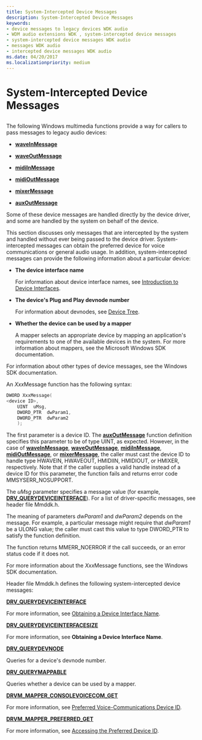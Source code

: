 ```yaml
---
title: System-Intercepted Device Messages
description: System-Intercepted Device Messages
keywords:
- device messages to legacy devices WDK audio
- WDM audio extensions WDK , system-intercepted device messages
- system-intercepted device messages WDK audio
- messages WDK audio
- intercepted device messages WDK audio
ms.date: 04/20/2017
ms.localizationpriority: medium
---
```


# System-Intercepted Device Messages


## <span id="system_intercepted_device_messages"></span><span id="SYSTEM_INTERCEPTED_DEVICE_MESSAGES"></span>


The following Windows multimedia functions provide a way for callers to pass messages to legacy audio devices:

-   [**waveInMessage**](/previous-versions/dd743846(v=vs.85))

-   [**waveOutMessage**](/previous-versions/dd743865(v=vs.85))

-   [**midiInMessage**](/previous-versions/dd798457(v=vs.85))

-   [**midiOutMessage**](/previous-versions/dd798475(v=vs.85))

-   [**mixerMessage**](/previous-versions/dd757307(v=vs.85))

-   [**auxOutMessage**](/previous-versions/dd756716(v=vs.85))

Some of these device messages are handled directly by the device driver, and some are handled by the system on behalf of the device.

This section discusses only messages that are intercepted by the system and handled without ever being passed to the device driver. System-intercepted messages can obtain the preferred device for voice communications or general audio usage. In addition, system-intercepted messages can provide the following information about a particular device:

-   **The device interface name**

    For information about device interface names, see [Introduction to Device Interfaces](../install/overview-of-device-interface-classes.md).

-   **The device's Plug and Play devnode number**

    For information about devnodes, see [Device Tree](../kernel/device-tree.md).

-   **Whether the device can be used by a mapper**

    A mapper selects an appropriate device by mapping an application's requirements to one of the available devices in the system. For more information about mappers, see the Microsoft Windows SDK documentation.

For information about other types of device messages, see the Windows SDK documentation.

An *Xxx*Message function has the following syntax:

```cpp
DWORD XxxMessage(
<device ID>,
    UINT  uMsg,
    DWORD_PTR  dwParam1,
    DWORD_PTR  dwParam2
    );
```

The first parameter is a device ID. The [**auxOutMessage**](/previous-versions/dd756716(v=vs.85)) function definition specifies this parameter to be of type UINT, as expected. However, in the case of [**waveInMessage**](/previous-versions/dd743846(v=vs.85)), [**waveOutMessage**](/previous-versions/dd743865(v=vs.85)), [**midiInMessage**](/previous-versions/dd798457(v=vs.85)), [**midiOutMessage**](/previous-versions/dd798475(v=vs.85)), or [**mixerMessage**](/previous-versions/dd757307(v=vs.85)), the caller must cast the device ID to handle type HWAVEIN, HWAVEOUT, HMIDIIN, HMIDIOUT, or HMIXER, respectively. Note that if the caller supplies a valid handle instead of a device ID for this parameter, the function fails and returns error code MMSYSERR\_NOSUPPORT.

The *uMsg* parameter specifies a message value (for example, [**DRV\_QUERYDEVICEINTERFACE**](/previous-versions/windows/hardware/drivers/ff536363(v=vs.85))). For a list of driver-specific messages, see header file Mmddk.h.

The meaning of parameters *dwParam1* and *dwParam2* depends on the message. For example, a particular message might require that *dwParam1* be a ULONG value; the caller must cast this value to type DWORD\_PTR to satisfy the function definition.

The function returns MMERR\_NOERROR if the call succeeds, or an error status code if it does not.

For more information about the *Xxx*Message functions, see the Windows SDK documentation.

Header file Mmddk.h defines the following system-intercepted device messages:

[**DRV\_QUERYDEVICEINTERFACE**](/previous-versions/windows/hardware/drivers/ff536363(v=vs.85))

For more information, see [Obtaining a Device Interface Name](obtaining-a-device-interface-name.md).

[**DRV\_QUERYDEVICEINTERFACESIZE**](/previous-versions/windows/hardware/drivers/ff536364(v=vs.85))

For more information, see **Obtaining a Device Interface Name**.

[**DRV\_QUERYDEVNODE**](/previous-versions/windows/hardware/drivers/ff536365(v=vs.85))

Queries for a device's devnode number.

[**DRV\_QUERYMAPPABLE**](/previous-versions/windows/hardware/drivers/ff536366(v=vs.85))

Queries whether a device can be used by a mapper.

[**DRVM\_MAPPER\_CONSOLEVOICECOM\_GET**](/previous-versions/windows/hardware/drivers/ff536361(v=vs.85))

For more information, see [Preferred Voice-Communications Device ID](preferred-voice-communications-device-id.md).

[**DRVM\_MAPPER\_PREFERRED\_GET**](/previous-versions/windows/hardware/drivers/ff536362(v=vs.85))

For more information, see [Accessing the Preferred Device ID](accessing-the-preferred-device-id.md).

 

